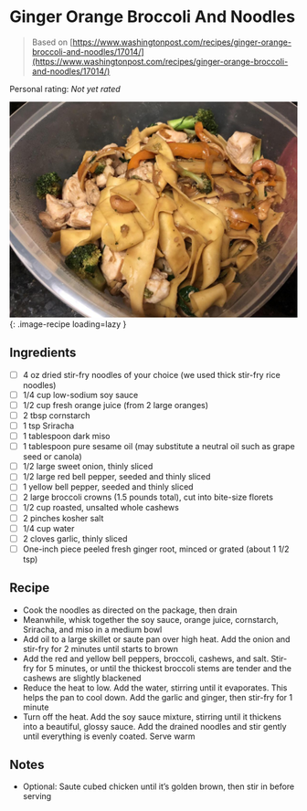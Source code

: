 <!-- Needs Manual Review -->

<!-- Do not modify sections with "AUTO-*". They are updated by make.py -->

# Ginger Orange Broccoli And Noodles

> Based on [https://www.washingtonpost.com/recipes/ginger-orange-broccoli-and-noodles/17014/](https://www.washingtonpost.com/recipes/ginger-orange-broccoli-and-noodles/17014/)

<!-- rating=0; (User can specify rating on scale of 1-5) -->
<!-- AUTO-UserRating -->
Personal rating: *Not yet rated*
<!-- /AUTO-UserRating -->

<!-- name_image=ginger_orange_broccoli_and_noodles.jpeg; (User can specify image name) -->
<!-- AUTO-Image -->
![ginger_orange_broccoli_and_noodles.jpeg](./ginger_orange_broccoli_and_noodles.jpeg){: .image-recipe loading=lazy }
<!-- /AUTO-Image -->

## Ingredients

* [ ] 4 oz dried stir-fry noodles of your choice (we used thick stir-fry rice noodles)
* [ ] 1/4 cup low-sodium soy sauce
* [ ] 1/2 cup fresh orange juice (from 2 large oranges)
* [ ] 2 tbsp cornstarch
* [ ] 1 tsp Sriracha
* [ ] 1 tablespoon dark miso
* [ ] 1 tablespoon pure sesame oil (may substitute a neutral oil such as grape seed or canola)
* [ ] 1/2 large sweet onion, thinly sliced
* [ ] 1/2 large red bell pepper, seeded and thinly sliced
* [ ] 1 yellow bell pepper, seeded and thinly sliced
* [ ] 2 large broccoli crowns (1.5 pounds total), cut into bite-size florets
* [ ] 1/2 cup roasted, unsalted whole cashews
* [ ] 2 pinches kosher salt
* [ ] 1/4 cup water
* [ ] 2 cloves garlic, thinly sliced
* [ ] One-inch piece peeled fresh ginger root, minced or grated (about 1 1/2 tsp)

## Recipe

* Cook the noodles as directed on the package, then drain
* Meanwhile, whisk together the soy sauce, orange juice, cornstarch, Sriracha, and miso in a medium bowl
* Add oil to a large skillet or saute pan over high heat. Add the onion and stir-fry for 2 minutes until starts to brown
* Add the red and yellow bell peppers, broccoli, cashews, and salt. Stir-fry for 5 minutes, or until the thickest broccoli stems are tender and the cashews are slightly blackened
* Reduce the heat to low. Add the water, stirring until it evaporates. This helps the pan to cool down. Add the garlic and ginger, then stir-fry for 1 minute
* Turn off the heat. Add the soy sauce mixture, stirring until it thickens into a beautiful, glossy sauce. Add the drained noodles and stir gently until everything is evenly coated. Serve warm

## Notes

* Optional: Saute cubed chicken until it’s golden brown, then stir in before serving
